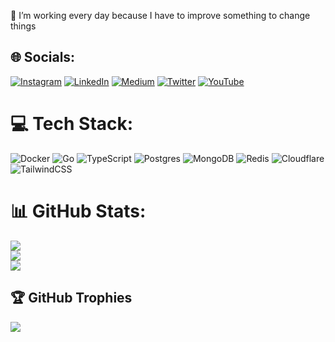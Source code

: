🔭 I’m working every day because I have to improve something to change things<br>


## 🌐 Socials:
[![Instagram](https://img.shields.io/badge/Instagram-%23E4405F.svg?logo=Instagram&logoColor=white)](https://instagram.com/9ssi7) [![LinkedIn](https://img.shields.io/badge/LinkedIn-%230077B5.svg?logo=linkedin&logoColor=white)](https://linkedin.com/in/9ssi7) [![Medium](https://img.shields.io/badge/Medium-12100E?logo=medium&logoColor=white)](https://medium.com/@9ssi7) [![Twitter](https://img.shields.io/badge/Twitter-%231DA1F2.svg?logo=Twitter&logoColor=white)](https://twitter.com/9ssi7) [![YouTube](https://img.shields.io/badge/YouTube-%23FF0000.svg?logo=YouTube&logoColor=white)](https://youtube.com/@9ssi7) 

# 💻 Tech Stack:
![Docker](https://img.shields.io/badge/docker-%230db7ed.svg?style=flat&logo=docker&logoColor=white) ![Go](https://img.shields.io/badge/go-%2300ADD8.svg?style=flat&logo=go&logoColor=white) ![TypeScript](https://img.shields.io/badge/typescript-%23007ACC.svg?style=flat&logo=typescript&logoColor=white) ![Postgres](https://img.shields.io/badge/postgres-%23316192.svg?style=flat&logo=postgresql&logoColor=white) ![MongoDB](https://img.shields.io/badge/MongoDB-%234ea94b.svg?style=flat&logo=mongodb&logoColor=white) ![Redis](https://img.shields.io/badge/redis-%23DD0031.svg?style=flat&logo=redis&logoColor=white) ![Cloudflare](https://img.shields.io/badge/Cloudflare-F38020?style=flat&logo=Cloudflare&logoColor=white) ![TailwindCSS](https://img.shields.io/badge/tailwindcss-%2338B2AC.svg?style=flat&logo=tailwind-css&logoColor=white)
# 📊 GitHub Stats:
![](https://github-readme-stats.vercel.app/api?username=9ssi7&theme=radical&hide_border=false&include_all_commits=true&count_private=true)<br/>
![](https://github-readme-streak-stats.herokuapp.com/?user=9ssi7&theme=radical&hide_border=false)<br/>
![](https://github-readme-stats.vercel.app/api/top-langs/?username=9ssi7&theme=radical&hide_border=false&include_all_commits=true&count_private=true&layout=compact)

## 🏆 GitHub Trophies
![](https://github-profile-trophy.vercel.app/?username=9ssi7&theme=radical&no-frame=false&no-bg=false&margin-w=4)

<!-- 
---
[![](https://visitcount.itsvg.in/api?id=9ssi7)](https://visitcount.itsvg.in)
-->
